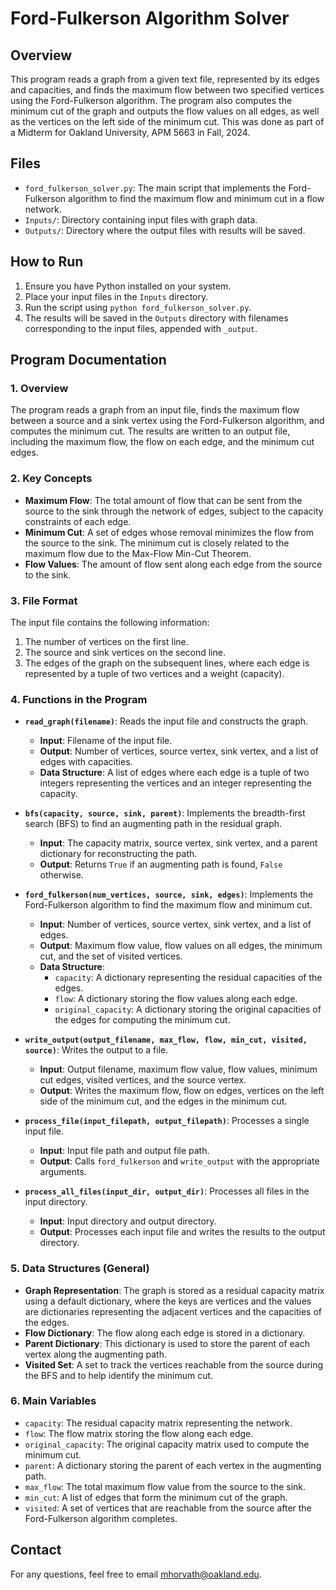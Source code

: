 # Ford-Fulkerson Algorithm Solver

## Overview

This program reads a graph from a given text file, represented by its edges and capacities, and finds the maximum flow between two specified vertices using the Ford-Fulkerson algorithm. The program also computes the minimum cut of the graph and outputs the flow values on all edges, as well as the vertices on the left side of the minimum cut. This was done as part of a Midterm for Oakland University, APM 5663 in Fall, 2024.

## Files

- `ford_fulkerson_solver.py`: The main script that implements the Ford-Fulkerson algorithm to find the maximum flow and minimum cut in a flow network.
- `Inputs/`: Directory containing input files with graph data.
- `Outputs/`: Directory where the output files with results will be saved.

## How to Run

1. Ensure you have Python installed on your system.
2. Place your input files in the `Inputs` directory.
3. Run the script using `python ford_fulkerson_solver.py`.
4. The results will be saved in the `Outputs` directory with filenames corresponding to the input files, appended with `_output`.

## Program Documentation

### 1. Overview

The program reads a graph from an input file, finds the maximum flow between a source and a sink vertex using the Ford-Fulkerson algorithm, and computes the minimum cut. The results are written to an output file, including the maximum flow, the flow on each edge, and the minimum cut edges.

### 2. Key Concepts

- **Maximum Flow**: The total amount of flow that can be sent from the source to the sink through the network of edges, subject to the capacity constraints of each edge.
- **Minimum Cut**: A set of edges whose removal minimizes the flow from the source to the sink. The minimum cut is closely related to the maximum flow due to the Max-Flow Min-Cut Theorem.
- **Flow Values**: The amount of flow sent along each edge from the source to the sink.

### 3. File Format

The input file contains the following information:
1. The number of vertices on the first line.
2. The source and sink vertices on the second line.
3. The edges of the graph on the subsequent lines, where each edge is represented by a tuple of two vertices and a weight (capacity).

### 4. Functions in the Program

- **`read_graph(filename)`**: Reads the input file and constructs the graph.
  - **Input**: Filename of the input file.
  - **Output**: Number of vertices, source vertex, sink vertex, and a list of edges with capacities.
  - **Data Structure**: A list of edges where each edge is a tuple of two integers representing the vertices and an integer representing the capacity.

- **`bfs(capacity, source, sink, parent)`**: Implements the breadth-first search (BFS) to find an augmenting path in the residual graph.
  - **Input**: The capacity matrix, source vertex, sink vertex, and a parent dictionary for reconstructing the path.
  - **Output**: Returns `True` if an augmenting path is found, `False` otherwise.

- **`ford_fulkerson(num_vertices, source, sink, edges)`**: Implements the Ford-Fulkerson algorithm to find the maximum flow and minimum cut.
  - **Input**: Number of vertices, source vertex, sink vertex, and a list of edges.
  - **Output**: Maximum flow value, flow values on all edges, the minimum cut, and the set of visited vertices.
  - **Data Structure**:
    - `capacity`: A dictionary representing the residual capacities of the edges.
    - `flow`: A dictionary storing the flow values along each edge.
    - `original_capacity`: A dictionary storing the original capacities of the edges for computing the minimum cut.

- **`write_output(output_filename, max_flow, flow, min_cut, visited, source)`**: Writes the output to a file.
  - **Input**: Output filename, maximum flow value, flow values, minimum cut edges, visited vertices, and the source vertex.
  - **Output**: Writes the maximum flow, flow on edges, vertices on the left side of the minimum cut, and the edges in the minimum cut.

- **`process_file(input_filepath, output_filepath)`**: Processes a single input file.
  - **Input**: Input file path and output file path.
  - **Output**: Calls `ford_fulkerson` and `write_output` with the appropriate arguments.

- **`process_all_files(input_dir, output_dir)`**: Processes all files in the input directory.
  - **Input**: Input directory and output directory.
  - **Output**: Processes each input file and writes the results to the output directory.

### 5. Data Structures (General)

- **Graph Representation**: The graph is stored as a residual capacity matrix using a default dictionary, where the keys are vertices and the values are dictionaries representing the adjacent vertices and the capacities of the edges.
- **Flow Dictionary**: The flow along each edge is stored in a dictionary.
- **Parent Dictionary**: This dictionary is used to store the parent of each vertex along the augmenting path.
- **Visited Set**: A set to track the vertices reachable from the source during the BFS and to help identify the minimum cut.

### 6. Main Variables

- `capacity`: The residual capacity matrix representing the network.
- `flow`: The flow matrix storing the flow along each edge.
- `original_capacity`: The original capacity matrix used to compute the minimum cut.
- `parent`: A dictionary storing the parent of each vertex in the augmenting path.
- `max_flow`: The total maximum flow value from the source to the sink.
- `min_cut`: A list of edges that form the minimum cut of the graph.
- `visited`: A set of vertices that are reachable from the source after the Ford-Fulkerson algorithm completes.

## Contact

For any questions, feel free to email mhorvath@oakland.edu.

